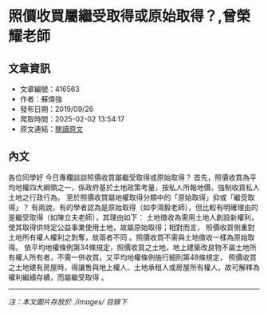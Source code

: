 # 照價收買屬繼受取得或原始取得？,曾榮耀老師

## 文章資訊
- 文章編號：416563
- 作者：蘇偉強
- 發布日期：2019/09/26
- 爬取時間：2025-02-02 13:54:17
- 原文連結：[閱讀原文](https://real-estate.get.com.tw/Columns/detail.aspx?no=416563)

## 內文
各位同學好
今日專欄談談照價收買屬繼受取得或原始取得？
首先，照價收買為平均地權四大綱領之一，係政府基於土地政策考量，按私人所報地價，強制收買私人土地之行政行為。
至於照價收買屬地權取得分類中的「原始取得」抑或「繼受取得」？
有兩說，有的學者認為是原始取得（如李鴻毅老師），但比較有明確理由的是繼受取得（如陳立夫老師），其理由如下：
土地徵收為需用土地人創設新權利，使其取得供特定公益事業使用土地，故屬原始取得；相對而言，
照價收買側重對土地所有權人權利之剝奪，故兩者不同
。照價收買不需與土地徵收一樣為原始取得。
依平均地權條例第34條規定，照價收買之土地，地上建築改良物不屬土地所有權人所有者，不需一併收買。又平均地權條例施行細則第48條規定，
照價收買之土地建有房屋時，得讓售與地上權人、土地承租人或房屋所有權人，故可解釋為權利繼續存續，而屬繼受取得
。

---
*注：本文圖片存放於 ./images/ 目錄下*
